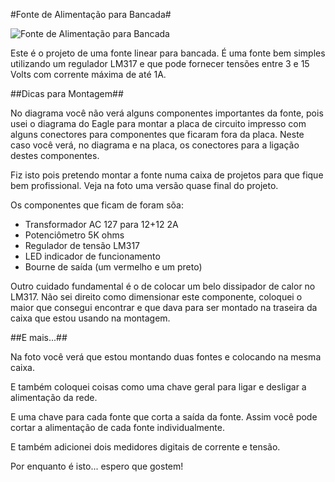 #Fonte de Alimentação para Bancada#

![Fonte de Alimentação para Bancada](http://blog.fazedores.com/wp-content/uploads/2014/06/fonte-de-bancada-diy.jpg)

Este é o projeto de uma fonte linear para bancada. É uma fonte bem simples utilizando um regulador LM317 e que pode fornecer tensões entre 3 e 15 Volts com corrente máxima de até 1A.

##Dicas para Montagem##

No diagrama você não verá alguns componentes importantes da fonte, pois usei o diagrama do Eagle para montar a placa de circuito impresso com alguns conectores para componentes que ficaram fora da placa. Neste caso você verá, no diagrama e na placa, os conectores para a ligação destes componentes.

Fiz isto pois pretendo montar a fonte numa caixa de projetos para que fique bem profissional. Veja na foto uma versão quase final do projeto.

Os componentes que ficam de foram sõa:

* Transformador AC 127 para 12+12 2A
* Potenciômetro 5K ohms
* Regulador de tensão LM317
* LED indicador de funcionamento
* Bourne de saída (um vermelho e um preto)

Outro cuidado fundamental é o de colocar um belo dissipador de calor no LM317. Não sei direito como dimensionar este componente, coloquei o maior que consegui encontrar e que dava para ser montado na traseira da caixa que estou usando na montagem.

##E mais...##

Na foto você verá que estou montando duas fontes e colocando na mesma caixa.

E também coloquei coisas como uma chave geral para ligar e desligar a alimentação da rede.

E uma chave para cada fonte que corta a saída da fonte. Assim você pode cortar a alimentação de cada fonte individualmente.

E também adicionei dois medidores digitais de corrente e tensão.

Por enquanto é isto... espero que gostem!


